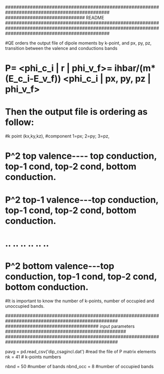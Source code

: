 ##############################################################################################
############################# README  ########################################################
##############################################################################################


#QE orders the output file of dipole moments by k-point, and px, py, pz, transition between the valence and conductions bands

#  P= <phi_c_i | r | phi_v_f>= ihbar/(m*(E_c_i-E_v_f)) <phi_c_i | px, py, pz | phi_v_f>

# Then the output file is ordering as follow: 
#k point (kx,ky,kz),
#component 1=px; 2=py; 3=pz,    
# P^2 top valence---- top conduction, top-1 cond, top-2 cond, bottom conduction.
# P^2 top-1 valence---top conduction, top-1 cond, top-2 cond, bottom conduction.
#  ..       ..           ..               ..         ..           .. 
# P^2 bottom valence---top conduction, top-1 cond, top-2 cond, bottom conduction.

#It is important to know the number of k-points, number of occupied and unoccupied bands.


#################################################################################################
##################################  input parameters ############################################
#################################################################################################



pavg = pd.read_csv('dip_csagincl.dat')  #read the file of P matrix elements
nk = 41  # k-points numbers

nbnd = 50 #number of bands
nbnd_occ = 8  #number of occupied bands
